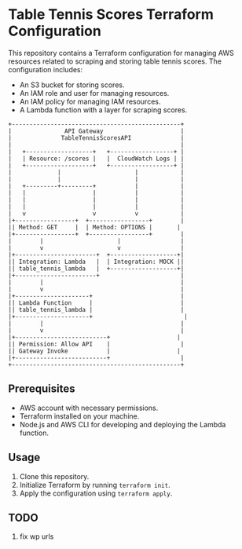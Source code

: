 # Table Tennis Scores Terraform Configuration

This repository contains a Terraform configuration for managing AWS resources related to scraping and storing table tennis scores. The configuration includes:

- An S3 bucket for storing scores.
- An IAM role and user for managing resources.
- An IAM policy for managing IAM resources.
- A Lambda function with a layer for scraping scores.

```
+------------------------------------------------+
|               API Gateway                      |
|              TableTennisScoresAPI              |
|                                                |
|   +-------------------+   +------------------+ |
|   | Resource: /scores |   |  CloudWatch Logs | |
|   +-------------------+   +------------------+ |
|             |                     |            |
|             |                     |            |
|   +---------+---------+           |            |
|   |                   |           |            |
|   |                   |           |            |
|   |                   |           |            |
|   v                   v           v            |
|+-----------------+  +-----------------+        |
|| Method: GET     |  | Method: OPTIONS |       |
|+-----------------+  +-----------------+        |
|        |                     |                 |
|        v                     v                 |
|+-----------------------+  +-------------------+|
|| Integration: Lambda   |  | Integration: MOCK ||
|| table_tennis_lambda   |  +-------------------+|
|+-----------------------+                       |
|        |                                       |
|        v                                       |
|+---------------------+                         |
|| Lambda Function     |                         |
|| table_tennis_lambda |                         |
|+---------------------+                          |
|        |                                       |
|        v                                       |
|+--------------------------+                   |
|| Permission: Allow API    |                    |
|| Gateway Invoke           |                   |
|+--------------------------+                    |
+------------------------------------------------+

```

## Prerequisites

- AWS account with necessary permissions.
- Terraform installed on your machine.
- Node.js and AWS CLI for developing and deploying the Lambda function.

## Usage

1. Clone this repository.
2. Initialize Terraform by running `terraform init`.
3. Apply the configuration using `terraform apply`.

## TODO
1. fix wp urls
